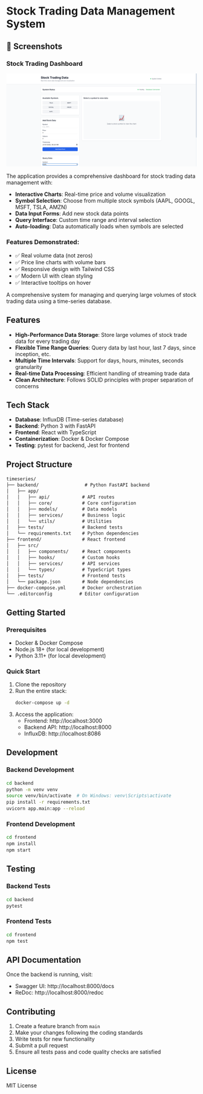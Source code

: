 # Stock Trading Data Management System


## 📸 Screenshots

### Stock Trading Dashboard
![Stock Trading Dashboard](screenshot.png)

The application provides a comprehensive dashboard for stock trading data management with:
- **Interactive Charts**: Real-time price and volume visualization
- **Symbol Selection**: Choose from multiple stock symbols (AAPL, GOOGL, MSFT, TSLA, AMZN)
- **Data Input Forms**: Add new stock data points
- **Query Interface**: Custom time range and interval selection
- **Auto-loading**: Data automatically loads when symbols are selected

### Features Demonstrated:
- ✅ Real volume data (not zeros)
- ✅ Price line charts with volume bars
- ✅ Responsive design with Tailwind CSS
- ✅ Modern UI with clean styling
- ✅ Interactive tooltips on hover


A comprehensive system for managing and querying large volumes of stock trading data using a time-series database.

## Features

- **High-Performance Data Storage**: Store large volumes of stock trade data for every trading day
- **Flexible Time Range Queries**: Query data by last hour, last 7 days, since inception, etc.
- **Multiple Time Intervals**: Support for days, hours, minutes, seconds granularity
- **Real-time Data Processing**: Efficient handling of streaming trade data
- **Clean Architecture**: Follows SOLID principles with proper separation of concerns

## Tech Stack

- **Database**: InfluxDB (Time-series database)
- **Backend**: Python 3 with FastAPI
- **Frontend**: React with TypeScript
- **Containerization**: Docker & Docker Compose
- **Testing**: pytest for backend, Jest for frontend

## Project Structure

```
timeseries/
├── backend/                 # Python FastAPI backend
│   ├── app/
│   │   ├── api/            # API routes
│   │   ├── core/           # Core configuration
│   │   ├── models/         # Data models
│   │   ├── services/       # Business logic
│   │   └── utils/          # Utilities
│   ├── tests/              # Backend tests
│   └── requirements.txt    # Python dependencies
├── frontend/               # React frontend
│   ├── src/
│   │   ├── components/     # React components
│   │   ├── hooks/          # Custom hooks
│   │   ├── services/       # API services
│   │   └── types/          # TypeScript types
│   ├── tests/              # Frontend tests
│   └── package.json        # Node dependencies
├── docker-compose.yml      # Docker orchestration
└── .editorconfig          # Editor configuration
```

## Getting Started

### Prerequisites

- Docker & Docker Compose
- Node.js 18+ (for local development)
- Python 3.11+ (for local development)

### Quick Start

1. Clone the repository
2. Run the entire stack:
   ```bash
   docker-compose up -d
   ```
3. Access the application:
   - Frontend: http://localhost:3000
   - Backend API: http://localhost:8000
   - InfluxDB: http://localhost:8086

## Development

### Backend Development

```bash
cd backend
python -m venv venv
source venv/bin/activate  # On Windows: venv\Scripts\activate
pip install -r requirements.txt
uvicorn app.main:app --reload
```

### Frontend Development

```bash
cd frontend
npm install
npm start
```

## Testing

### Backend Tests

```bash
cd backend
pytest
```

### Frontend Tests

```bash
cd frontend
npm test
```

## API Documentation

Once the backend is running, visit:

- Swagger UI: http://localhost:8000/docs
- ReDoc: http://localhost:8000/redoc

## Contributing

1. Create a feature branch from `main`
2. Make your changes following the coding standards
3. Write tests for new functionality
4. Submit a pull request
5. Ensure all tests pass and code quality checks are satisfied

## License

MIT License
